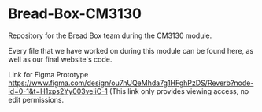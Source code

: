 # Bread-Box-CM3130
Repository for the Bread Box team during the CM3130 module.

Every file that we have worked on during this module can be found here, as well as our final website's code. 

Link for Figma Prototype https://www.figma.com/design/ou7nUQeMhda7g1HFghPzDS/Reverb?node-id=0-1&t=H1xps2Yy003veliC-1 (This link only provides viewing access, no edit permissions.


